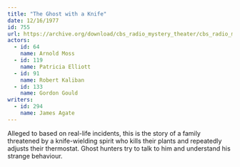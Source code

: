 ```yaml
---
title: "The Ghost with a Knife"
date: 12/16/1977
id: 755
url: https://archive.org/download/cbs_radio_mystery_theater/cbs_radio_mystery_theater-0751-0800.zip/cbs_radio_mystery_theater-0751-0800%2Fcbsrmt_0755_the_ghost_with_a_knife.mp3
actors:  
  - id: 64
    name: Arnold Moss  
  - id: 119
    name: Patricia Elliott  
  - id: 91
    name: Robert Kaliban  
  - id: 133
    name: Gordon Gould
writers:  
  - id: 294
    name: James Agate
---
```

Alleged to based on real-life incidents, this is the story of a family threatened by a knife-wielding spirit who kills their plants and repeatedly adjusts their thermostat. Ghost hunters try to talk to him and understand his strange behaviour.